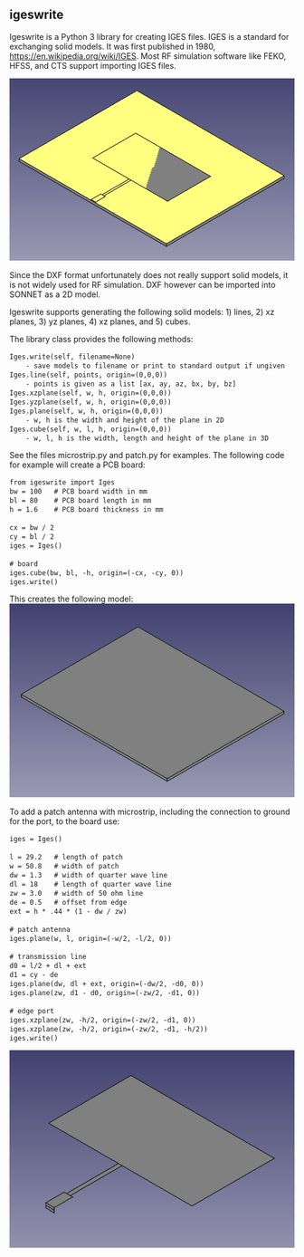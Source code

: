 
## igeswrite

Igeswrite is a Python 3 library for creating
IGES files.  IGES is a standard for exchanging solid models.
It was first published in 1980,
https://en.wikipedia.org/wiki/IGES.  Most RF simulation
software like FEKO, HFSS, and CTS support importing
IGES files.   

![Image of a patch antenna](antenna.png)

Since the DXF format unfortunately does not really support
solid models, it is not widely used for RF simulation.
DXF however can be imported into SONNET as a 2D model.

Igeswrite supports generating the following solid models: 1) lines,
2) xz planes, 3) yz planes, 4) xz planes, and 5) cubes.

The library class provides the following methods:

```
Iges.write(self, filename=None)
    - save models to filename or print to standard output if ungiven
Iges.line(self, points, origin=(0,0,0))
    - points is given as a list [ax, ay, az, bx, by, bz]
Iges.xzplane(self, w, h, origin=(0,0,0))
Iges.yzplane(self, w, h, origin=(0,0,0))
Iges.plane(self, w, h, origin=(0,0,0))
    - w, h is the width and height of the plane in 2D
Iges.cube(self, w, l, h, origin=(0,0,0))
    - w, l, h is the width, length and height of the plane in 3D
```

See the files microstrip.py and patch.py for examples.
The following code for example will create a PCB board:


```
from igeswrite import Iges
bw = 100   # PCB board width in mm
bl = 80    # PCB board length in mm
h = 1.6    # PCB board thickness in mm

cx = bw / 2
cy = bl / 2
iges = Iges()

# board
iges.cube(bw, bl, -h, origin=(-cx, -cy, 0))
iges.write()
```

This creates the following model:
![Image of a PCB board](board.png)


To add a patch antenna with microstrip, including the connection 
to ground for the port, to the board use:

```
iges = Iges()

l = 29.2   # length of patch
w = 50.8   # width of patch
dw = 1.3   # width of quarter wave line
dl = 18    # length of quarter wave line
zw = 3.0   # width of 50 ohm line
de = 0.5   # offset from edge
ext = h * .44 * (1 - dw / zw) 

# patch antenna
iges.plane(w, l, origin=(-w/2, -l/2, 0))

# transmission line
d0 = l/2 + dl + ext
d1 = cy - de
iges.plane(dw, dl + ext, origin=(-dw/2, -d0, 0))
iges.plane(zw, d1 - d0, origin=(-zw/2, -d1, 0))

# edge port
iges.xzplane(zw, -h/2, origin=(-zw/2, -d1, 0))
iges.xzplane(zw, -h/2, origin=(-zw/2, -d1, -h/2))
iges.write()
```

![Image of the copper from a patch antenna](copper.png)

